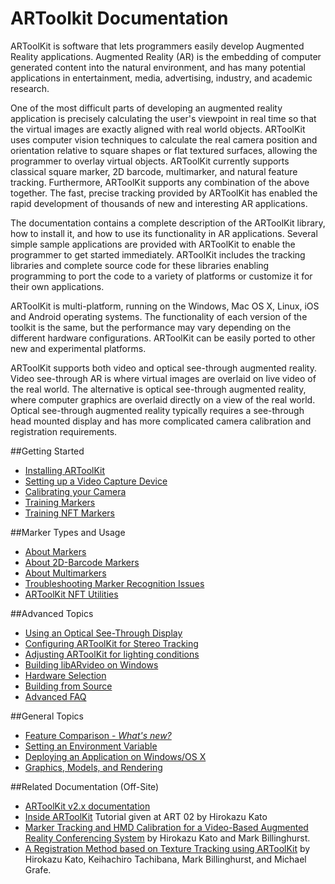 # ARToolkit Documentation
ARToolKit is software that lets programmers easily develop Augmented Reality applications. Augmented Reality (AR) is the embedding of computer generated content into the natural environment, and has many potential applications in entertainment, media, advertising, industry, and academic research.

One of the most difficult parts of developing an augmented reality application is precisely calculating the user's viewpoint in real time so that the virtual images are exactly aligned with real world objects. ARToolKit uses computer vision techniques to calculate the real camera position and orientation relative to square shapes or flat textured surfaces, allowing the programmer to overlay virtual objects. ARToolKit currently supports classical square marker, 2D barcode, multimarker, and natural feature tracking. Furthermore, ARToolKit supports any combination of the above together. The fast, precise tracking provided by ARToolKit has enabled the rapid development of thousands of new and interesting AR applications.

The documentation contains a complete description of the ARToolKit library, how to install it, and how to use its functionality in AR applications. Several simple sample applications are provided with ARToolKit to enable the programmer to get started immediately. ARToolKit includes the tracking libraries and complete source code for these libraries enabling programming to port the code to a variety of platforms or customize it for their own applications.

ARToolKit is multi-platform, running on the Windows, Mac OS X, Linux, iOS and Android operating systems. The functionality of each version of the toolkit is the same, but the performance may vary depending on the different hardware configurations. ARToolKit can be easily ported to other new and experimental platforms.

ARToolKit supports both video and optical see-through augmented reality. Video see-through AR is where virtual images are overlaid on live video of the real world. The alternative is optical see-through augmented reality, where computer graphics are overlaid directly on a view of the real world. Optical see-through augmented reality typically requires a see-through head mounted display and has more complicated camera calibration and registration requirements.

##Getting Started
-   [Installing ARToolKit][about_installing]
-   [Setting up a Video Capture Device][config_video_capture]
-   [Calibrating your Camera][camera_calibration]
-   [Training Markers][marker_training]
-   [Training NFT Markers][marker_nft_training]

##Marker Types and Usage
-   [About Markers][marker_about]
-   [About 2D-Barcode Markers][marker_barcode]
-   [About Multimarkers][marker_multi]
-   [Troubleshooting Marker Recognition Issues][marker_troubleshooting]
-   [ARToolKit NFT Utilities][marker_nft_utilities]

##Advanced Topics
-   [Using an Optical See-Through Display][config_optical_see-through]
-   [Configuring ARToolKit for Stereo Tracking][config_camera_stereo_tracking]
-   [Adjusting ARToolKit for lighting conditions][config_adjusting_exposure]
-   [Building libARvideo on Windows][windows_building_libarvideo]
-   [Hardware Selection][about_hardware_selection]
-   [Building from Source][build_artoolkit]
-   [Advanced FAQ][about_faq]

##General Topics
-   [Feature Comparison - *What's new?*][about_feature_comparison]
-   [Setting an Environment Variable][general_environment_variables]
-   [Deploying an Application on Windows/OS X][general_deploy_application]
-   [Graphics, Models, and Rendering][about_rendering]

##Related Documentation (Off-Site)
-   [ARToolKit v2.x documentation][external_2x_docs]
-   [Inside ARToolKit][external_inside_artoolkit] Tutorial given at ART 02 by Hirokazu Kato
-   [Marker Tracking and HMD Calibration for a Video-Based Augmented Reality Conferencing System][external_hmd_conferencing] by Hirokazu Kato and Mark Billinghurst.
-   [A Registration Method based on Texture Tracking using ARToolKit][external_registration_method] by Hirokazu Kato, Keihachiro Tachibana, Mark Billinghurst, and Michael Grafe.

[about_installing]: about_installing
[config_video_capture]: Configuration:
[camera_calibration]: Configuration:
[marker_training]: Marker_Training:
[marker_nft_training]: Marker_Training:
[marker_about]: Marker_Training:
[marker_barcode]: Marker_Training:
[marker_multi]: Marker_Training:
[marker_troubleshooting]: Marker_Training:
[marker_nft_utilities]: Marker_Training:
[config_optical_see-through]: Advanced_Topics:
[config_camera_stereo_tracking]: Advanced_Topics:
[config_adjusting_exposure]: Configuration:
[windows_building_libarvideo]: Advanced_Topics:
[about_hardware_selection]: Advanced_Topics:
[build_artoolkit]: Advanced_Topics:
[about_faq]: about_faq
[about_feature_comparison]: about_feature_comparison
[general_environment_variables]: general_environment_variables
[general_deploy_application]: general_deploy_application
[about_rendering]: about_rendering

[external_2x_docs]: http://www.hitl.washington.edu/artoolkit/documentation/
[external_inside_artoolkit]: http://www.hitl.washington.edu/artoolkit/Papers/ART02-Tutorial.pdf
[external_hmd_conferencing]: http://www.hitl.washington.edu/artoolkit/Papers/IWAR99.kato.pdf
[external_registration_method]: http://ieeexplore.ieee.org/xpls/abs_all.jsp?arnumber=1320435